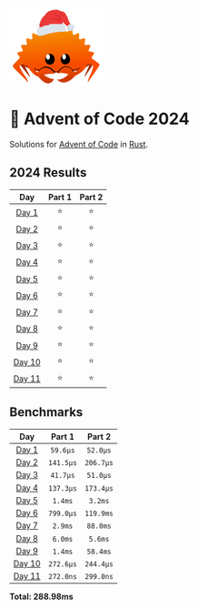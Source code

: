 <img src="./.assets/christmas_ferris.png" width="164">

# 🎄 Advent of Code 2024

Solutions for [Advent of Code](https://adventofcode.com/) in [Rust](https://www.rust-lang.org/).

<!--- advent_readme_stars table --->
## 2024 Results

| Day | Part 1 | Part 2 |
| :---: | :---: | :---: |
| [Day 1](https://adventofcode.com/2024/day/1) | ⭐ | ⭐ |
| [Day 2](https://adventofcode.com/2024/day/2) | ⭐ | ⭐ |
| [Day 3](https://adventofcode.com/2024/day/3) | ⭐ | ⭐ |
| [Day 4](https://adventofcode.com/2024/day/4) | ⭐ | ⭐ |
| [Day 5](https://adventofcode.com/2024/day/5) | ⭐ | ⭐ |
| [Day 6](https://adventofcode.com/2024/day/6) | ⭐ | ⭐ |
| [Day 7](https://adventofcode.com/2024/day/7) | ⭐ | ⭐ |
| [Day 8](https://adventofcode.com/2024/day/8) | ⭐ | ⭐ |
| [Day 9](https://adventofcode.com/2024/day/9) | ⭐ | ⭐ |
| [Day 10](https://adventofcode.com/2024/day/10) | ⭐ | ⭐ |
| [Day 11](https://adventofcode.com/2024/day/11) | ⭐ | ⭐ |
<!--- advent_readme_stars table --->

<!--- benchmarking table --->
## Benchmarks

| Day | Part 1 | Part 2 |
| :---: | :---: | :---:  |
| [Day 1](./src/bin/01.rs) | `59.6µs` | `52.0µs` |
| [Day 2](./src/bin/02.rs) | `141.5µs` | `206.7µs` |
| [Day 3](./src/bin/03.rs) | `41.7µs` | `51.0µs` |
| [Day 4](./src/bin/04.rs) | `137.3µs` | `173.4µs` |
| [Day 5](./src/bin/05.rs) | `1.4ms` | `3.2ms` |
| [Day 6](./src/bin/06.rs) | `799.0µs` | `119.9ms` |
| [Day 7](./src/bin/07.rs) | `2.9ms` | `88.0ms` |
| [Day 8](./src/bin/08.rs) | `6.0ms` | `5.6ms` |
| [Day 9](./src/bin/09.rs) | `1.4ms` | `58.4ms` |
| [Day 10](./src/bin/10.rs) | `272.6µs` | `244.4µs` |
| [Day 11](./src/bin/11.rs) | `272.0ns` | `299.0ns` |

**Total: 288.98ms**
<!--- benchmarking table --->
